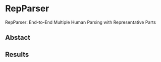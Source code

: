 # RepParser
RepParser: End-to-End Multiple Human Parsing with Representative Parts

## Abstact

## Results

